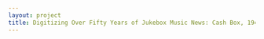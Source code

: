 ```yaml
--- 
layout: project 
title: Digitizing Over Fifty Years of Jukebox Music News: Cash Box, 1942-1996
---
```




